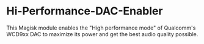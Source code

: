 # Hi-Performance-DAC-Enabler
This Magisk module enables the "High performance mode" of Qualcomm's WCD9xx DAC to maximize its power and get the best audio quality possible.
